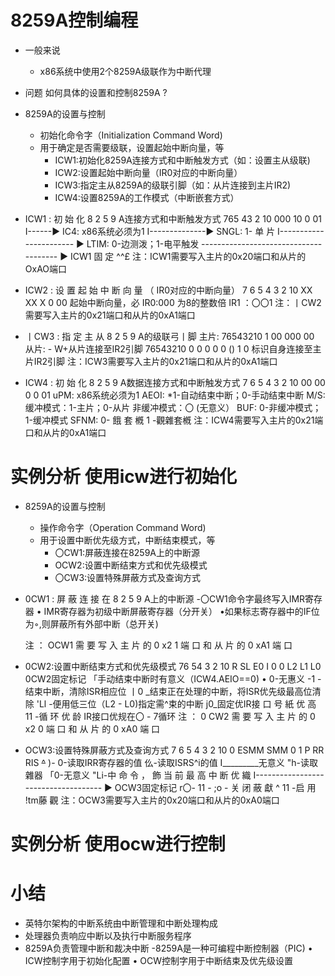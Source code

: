 # 8259A控制编程
- 一般来说
    - x86系统中使用2个8259A级联作为中断代理

- 问题
    如何具体的设置和控制8259A ?

-  8259A的设置与控制
    - 初始化命令字（Initialization Command Word)
    - 用于确定是否需要级联，设置起始中断向量，等
        - ICW1:初始化8259A连接方式和中断触发方式（如：设置主从级联)
        - ICW2:设置起始中断向量（IR0对应的中断向量）
        - ICW3:指定主从8259A的级联引脚（如：从片连接到主片IR2)
        - ICW4:设置8259A的工作模式（中断嵌套方式）

- ICW1 : 初 始 化 8 2 5 9 A连接方式和中断触发方式
        765 43 2 10
        000 10 0 01
                       I------► IC4: x86系统必须为1
                       I--------------► SNGL:                       1- 单 片
             I----------------------- ► LTIM: 0-边测泼；1-电平触发
             -------------------------------------- ► ICW1 固 定 ^^£
             注：ICW1需要写入主片的0x20端口和从片的OxAO端口

-  ICW2 : 设 置 起 始 中 断 向 量 （ IR0对应的中断向量）
             7 6 5 4 3 2 10
             XX XX X 0 00
             起始中断向量，必  IR0:000
               为8的整数倍  IR1 ：〇〇1
             注：丨CW2需要写入主片的0x21端口和从片的0xA1端口

-  丨CW3 : 指 定 主 从 8 2 5 9 A的级联弓丨脚
        主片:  76543210  1 00
             000 00
        从片:                                                        - W+从片连接至IR2引脚
             76543210
             0 0 0 0 0 () 1 0
                                      标识自身连接至主片IR2引脚
             注：ICW3需要写入主片的0x21端口和从片的0xA1端口

-  ICW4 : 初 始 化 8 2 5 9 A数据连接方式和中断触发方式
  7 6 5 4 3 2 10
   00 00 0 0 01
                 uPM: x86系统必须为1
                AEOI: *1-自动结束中断；0-手动结束中断
  M/S:缓冲模式：1-主片；0-从片
      非缓冲模式：〇 (无意义）
BUF: 0-非缓冲模式；1-缓冲模式
SFNM: 0- 餓 套 槪
1 -觀雜套槪
注：ICW4需要写入主片的0x21端口和从片的0xA1端口

# 实例分析 使用icw进行初始化

-  8259A的设置与控制
    - 操作命令字（Operation Command Word)
    - 用于设置中断优先级方式，中断结束模式，等
        - 〇CW1:屏蔽连接在8259A上的中断源
        - OCW2:设置中断结束方式和优先级模式
        - 〇CW3:设置特殊屏蔽方式及查询方式

-  0CW1 : 屏 蔽 连 接 在 8 2 5 9 A上的中断源
    -〇CW1命令字最终写入IMR寄存器
    • IMR寄存器为初级中断屏蔽寄存器（分开关）
    •如果标志寄存器中的IF位为◦,则屏蔽所有外部中断（总开关)

    注 ： OCW1 需 要 写 入 主 片 的 0 x2 1 端 口 和 从 片 的 0 xA1 端 口

-  0CW2:设置中断结束方式和优先级模式
76 54        3 2 10
R SL E0 I 0  0 L2 L1 L0
  0CW2固定标记
「手动结束中断时有意义（ICW4.AEIO==0)
• 0-无惠义
 -1 -结束中断，清除ISR相应位
丨0 _结束正在处理的中断，将ISR优先级最高位清除
'Ll -便用低三位（L2 - L0)指定需^束的中断
j0_固定优IR接 口 号 紙 优 高
11 -循 环 优 龄 IR接口优规在〇 - 7循环
注 ： 0 CW2 需 要 写 入 主 片 的 0 x2 0 端 口 和 从 片 的 0 xA0 端 口

-  OCW3:设置特殊屏蔽方式及查询方式
7 6 5 4 3 2 10
0 ESMM SMM 0 1 P RR RIS
~~^~~                    )- 0-读取IRR寄存器的值
                 仫-读取ISRS^i的值
I_________无意义
                  "h-读取雜器
                  「0-无意义
                  "Li-中 命 令 ， 飾 当 前 最 高 中 断 优 織
I------------------------------------ ► OCW3固定标记
     r〇-
     11 -
          ;o - 关 闭 蔽 獻
     ^ 11 -启 用 !tm藤 觀
注：OCW3需要写入主片的0x20端口和从片的0xA0端口

# 实例分析 使用ocw进行控制

# 小结
- 英特尔架构的中断系统由中断管理和中断处理构成
- 处理器负责响应中断以及执行中断服务程序
-  8259A负责管理中断和裁决中断
    -8259A是一种可编程中断控制器（PIC)
          • ICW控制字用于初始化配置
          • OCW控制字用于中断结束及优先级设置
